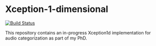 # Xception-1-dimensional
[![Build Status](https://travis-ci.com/ivallesp/Xception1d.svg?branch=master)](https://travis-ci.com/ivallesp/Xception1d)

This repository contains an in-progress Xception1d implementation for audio categorization as part of my PhD.
